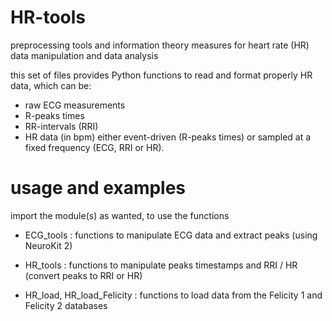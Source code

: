 # HR-tools
preprocessing tools and information theory measures for heart rate (HR) data manipulation and data analysis

this set of files provides Python functions to read and format properly HR data, which can be:
- raw ECG measurements
- R-peaks times
- RR-intervals (RRI)
- HR data (in bpm)
either event-driven (R-peaks times) or sampled at a fixed frequency (ECG, RRI or HR).

# usage and examples
import the module(s) as wanted, to use the functions

- ECG_tools : functions to manipulate ECG data and extract peaks (using NeuroKit 2)
- HR_tools  : functions to manipulate peaks timestamps and RRI / HR (convert peaks to RRI or HR)

- HR_load, HR_load_Felicity : functions to load data from the Felicity 1 and Felicity 2 databases
